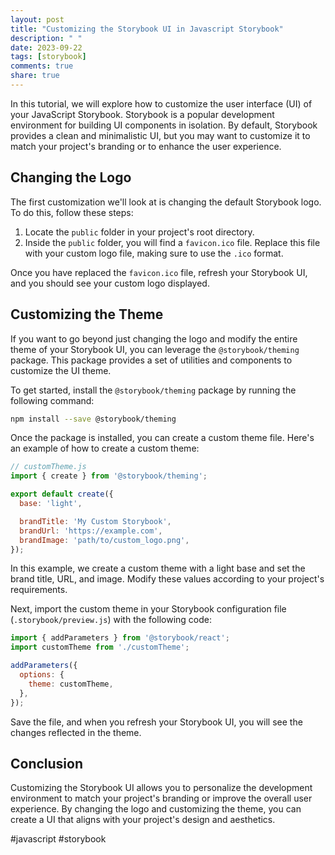 ```yaml
---
layout: post
title: "Customizing the Storybook UI in Javascript Storybook"
description: " "
date: 2023-09-22
tags: [storybook]
comments: true
share: true
---
```


In this tutorial, we will explore how to customize the user interface (UI) of your JavaScript Storybook. Storybook is a popular development environment for building UI components in isolation. By default, Storybook provides a clean and minimalistic UI, but you may want to customize it to match your project's branding or to enhance the user experience.

## Changing the Logo

The first customization we'll look at is changing the default Storybook logo. To do this, follow these steps:

1. Locate the `public` folder in your project's root directory.
2. Inside the `public` folder, you will find a `favicon.ico` file. Replace this file with your custom logo file, making sure to use the `.ico` format.

Once you have replaced the `favicon.ico` file, refresh your Storybook UI, and you should see your custom logo displayed.

## Customizing the Theme

If you want to go beyond just changing the logo and modify the entire theme of your Storybook UI, you can leverage the `@storybook/theming` package. This package provides a set of utilities and components to customize the UI theme.

To get started, install the `@storybook/theming` package by running the following command:

```bash
npm install --save @storybook/theming
```

Once the package is installed, you can create a custom theme file. Here's an example of how to create a custom theme:

```javascript
// customTheme.js
import { create } from '@storybook/theming';

export default create({
  base: 'light',

  brandTitle: 'My Custom Storybook',
  brandUrl: 'https://example.com',
  brandImage: 'path/to/custom_logo.png',
});
```

In this example, we create a custom theme with a light base and set the brand title, URL, and image. Modify these values according to your project's requirements.

Next, import the custom theme in your Storybook configuration file (`.storybook/preview.js`) with the following code:

```javascript
import { addParameters } from '@storybook/react';
import customTheme from './customTheme';

addParameters({
  options: {
    theme: customTheme,
  },
});
```

Save the file, and when you refresh your Storybook UI, you will see the changes reflected in the theme.

## Conclusion

Customizing the Storybook UI allows you to personalize the development environment to match your project's branding or improve the overall user experience. By changing the logo and customizing the theme, you can create a UI that aligns with your project's design and aesthetics.

#javascript #storybook